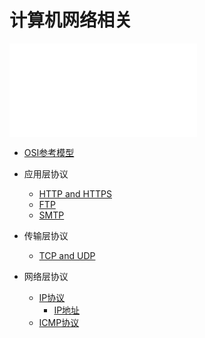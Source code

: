 # 计算机网络相关

![计算机网络常见面试题](./其他/计算机网络常见面题.pdf) 



- [OSI参考模型](../计算机网络/OSI参考模型.md)

- 应用层协议
    - [HTTP and HTTPS](../计算机网络/HTTP和HTTPs.md)
    - [FTP](../计算机网络/FTP.md) 
    - [SMTP](../计算机网络/SMTP.md) 

- 传输层协议
    - [TCP and UDP](../计算机网络/TCP-IP.md) 

- 网络层协议
    - [IP协议](../计算机网络/IP协议.md)
        - [IP地址](../计算机网络/IP地址.md)
    - [ICMP协议](../计算机网络/ICMP协议.md)